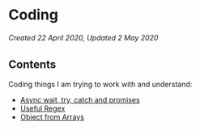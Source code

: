 # Coding

###### Created 22 April 2020, Updated 2 May 2020

## Contents

Coding things I am trying to work with and understand:

- [Async wait, try, catch and promises](/code/asyncetc)
- [Useful Regex](/code/regex)
- [Object from Arrays](/code/objectfromarrays)

